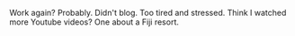 Work again? Probably. Didn't blog. Too tired and stressed. Think I watched more Youtube videos? One about a Fiji resort.
